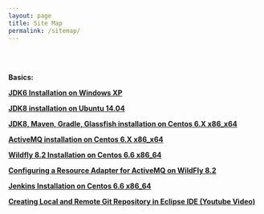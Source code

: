 ```yaml
---
layout: page
title: Site Map
permalink: /sitemap/
---
```




<br/><br/>

**Basics:**


<strong><a href="/java_basics/installation/jdk/6/windows/xp/">JDK6 Installation on Windows XP</a></strong>


<strong><a href="/java_basics/installation/jdk/8/linux/ubuntu/14.04/x86_x64/">JDK8 installation on Ubuntu 14.04</a></strong>


<strong><a href="/java_basics/installation/jdk/8/linux/centos/6/x86_x64/">JDK8, Maven, Gradle, Glassfish installation on Centos 6.X x86_x64</a></strong>

<strong><a href="/java_basics/installation/activemq/centos/6/x86_x64/">ActiveMQ installation on Centos 6.X x86_x64</a></strong>

<strong><a href="/appservers/wildfly/8.2/installation/">Wildfly 8.2 Installation on Centos 6.6 x86_64</a></strong>

<strong><a href="/java-ee/jms/wildfly-activemq-as-module/">Configuring a Resource Adapter for ActiveMQ on WildFly 8.2</a></strong>

<strong><a href="/tools/jenkins/installation/">Jenkins Installation on Centos 6.6 x86_64</a></strong>

<strong><a href="/java_basics/git/eclipse/">Creating Local and Remote Git Repository in Eclipse IDE (Youtube Video)</a></strong>
